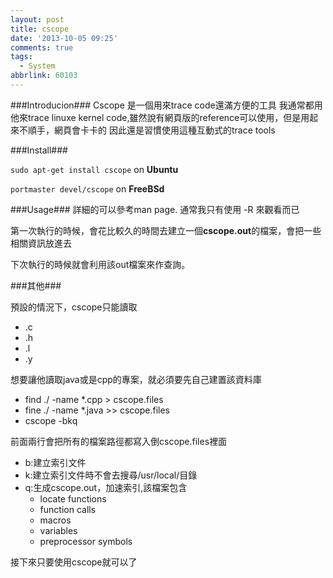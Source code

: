```yaml
---
layout: post
title: cscope
date: '2013-10-05 09:25'
comments: true
tags:
  - System
abbrlink: 60103
---
```

###Introducion###
Cscope 是一個用來trace code還滿方便的工具
我通常都用他來trace linuxe kernel code,雖然說有網頁版的reference可以使用，但是用起來不順手，網頁會卡卡的
因此還是習慣使用這種互動式的trace tools
<!--more-->

###Install###

`sudo apt-get install cscope` on **Ubuntu**

`portmaster devel/cscope` on **FreeBSd**


###Usage###
詳細的可以參考man page. 通常我只有使用 -R 來觀看而已

第一次執行的時候，會花比較久的時間去建立一個**cscope.out**的檔案，會把一些相關資訊放進去


下次執行的時候就會利用該out檔案來作查詢。


###其他###

預設的情況下，cscope只能讀取
- .c
- .h
- .l
- .y

想要讓他讀取java或是cpp的專案，就必須要先自己建置該資料庫
- find ./  -name  *.cpp > cscope.files 
- fine ./  -name  *.java >> cscope.files
- cscope -bkq  

前面兩行會把所有的檔案路徑都寫入倒cscope.files裡面
- b:建立索引文件
- k:建立索引文件時不會去搜尋/usr/local/目錄
- q:生成cscope.out，加速索引,該檔案包含
  - locate functions
  - function calls
  - macros
  - variables
  - preprocessor symbols 

接下來只要使用cscope就可以了
